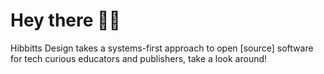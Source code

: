 # Hey there 👋🏼

Hibbitts Design takes a systems-first approach to open [source] software for tech curious educators and publishers, take a look around!
